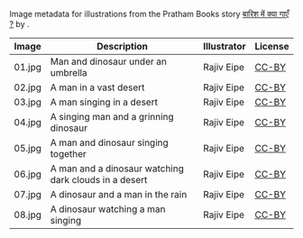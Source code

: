Image metadata for illustrations from the Pratham Books story [बारिश में क्या गाएँ ?](https://storyweaver.org.in/stories/1207-baarish-mein-kya-gaayein) by .

Image | Description | Illustrator | License
----- | ----------- | ----------- | -------
01.jpg | Man and dinosaur under an umbrella | Rajiv Eipe | [CC-BY](https://creativecommons.org/licenses/by/4.0/)
02.jpg | A man in a vast desert | Rajiv Eipe | [CC-BY](https://creativecommons.org/licenses/by/4.0/)
03.jpg | A man singing in a desert | Rajiv Eipe | [CC-BY](https://creativecommons.org/licenses/by/4.0/)
04.jpg | A singing man and a grinning dinosaur | Rajiv Eipe | [CC-BY](https://creativecommons.org/licenses/by/4.0/)
05.jpg | A man and dinosaur singing together | Rajiv Eipe | [CC-BY](https://creativecommons.org/licenses/by/4.0/)
06.jpg | A man and a dinosaur watching dark clouds in a desert | Rajiv Eipe | [CC-BY](https://creativecommons.org/licenses/by/4.0/)
07.jpg | A dinosaur and a man in the rain | Rajiv Eipe | [CC-BY](https://creativecommons.org/licenses/by/4.0/)
08.jpg | A dinosaur watching a man singing | Rajiv Eipe | [CC-BY](https://creativecommons.org/licenses/by/4.0/)

